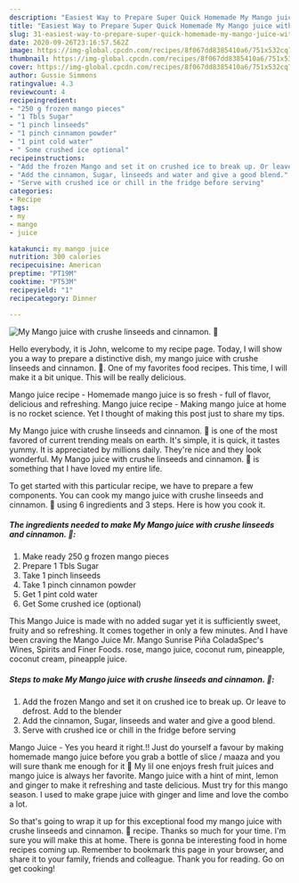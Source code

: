```yaml
---
description: "Easiest Way to Prepare Super Quick Homemade My Mango juice with crushe linseeds and cinnamon. 💟"
title: "Easiest Way to Prepare Super Quick Homemade My Mango juice with crushe linseeds and cinnamon. 💟"
slug: 31-easiest-way-to-prepare-super-quick-homemade-my-mango-juice-with-crushe-linseeds-and-cinnamon
date: 2020-09-26T23:16:57.562Z
image: https://img-global.cpcdn.com/recipes/8f067dd8385410a6/751x532cq70/my-mango-juice-with-crushe-linseeds-and-cinnamon-💟-recipe-main-photo.jpg
thumbnail: https://img-global.cpcdn.com/recipes/8f067dd8385410a6/751x532cq70/my-mango-juice-with-crushe-linseeds-and-cinnamon-💟-recipe-main-photo.jpg
cover: https://img-global.cpcdn.com/recipes/8f067dd8385410a6/751x532cq70/my-mango-juice-with-crushe-linseeds-and-cinnamon-💟-recipe-main-photo.jpg
author: Gussie Simmons
ratingvalue: 4.3
reviewcount: 4
recipeingredient:
- "250 g frozen mango pieces"
- "1 Tbls Sugar"
- "1 pinch linseeds"
- "1 pinch cinnamon powder"
- "1 pint cold water"
- " Some crushed ice optional"
recipeinstructions:
- "Add the frozen Mango and set it on crushed ice to break up. Or leave to defrost. Add to the blender"
- "Add the cinnamon, Sugar, linseeds and water and give a good blend."
- "Serve with crushed ice or chill in the fridge before serving"
categories:
- Recipe
tags:
- my
- mango
- juice

katakunci: my mango juice 
nutrition: 300 calories
recipecuisine: American
preptime: "PT19M"
cooktime: "PT53M"
recipeyield: "1"
recipecategory: Dinner

---
```



![My Mango juice with crushe linseeds and cinnamon. 💟](https://img-global.cpcdn.com/recipes/8f067dd8385410a6/751x532cq70/my-mango-juice-with-crushe-linseeds-and-cinnamon-💟-recipe-main-photo.jpg)

Hello everybody, it is John, welcome to my recipe page. Today, I will show you a way to prepare a distinctive dish, my mango juice with crushe linseeds and cinnamon. 💟. One of my favorites food recipes. This time, I will make it a bit unique. This will be really delicious.

Mango juice recipe - Homemade mango juice is so fresh - full of flavor, delicious and refreshing. Mango juice recipe - Making mango juice at home is no rocket science. Yet I thought of making this post just to share my tips.

My Mango juice with crushe linseeds and cinnamon. 💟 is one of the most favored of current trending meals on earth. It's simple, it is quick, it tastes yummy. It is appreciated by millions daily. They're nice and they look wonderful. My Mango juice with crushe linseeds and cinnamon. 💟 is something that I have loved my entire life.


To get started with this particular recipe, we have to prepare a few components. You can cook my mango juice with crushe linseeds and cinnamon. 💟 using 6 ingredients and 3 steps. Here is how you cook it.

<!--inarticleads1-->

##### The ingredients needed to make My Mango juice with crushe linseeds and cinnamon. 💟:

1. Make ready 250 g frozen mango pieces
1. Prepare 1 Tbls Sugar
1. Take 1 pinch linseeds
1. Take 1 pinch cinnamon powder
1. Get 1 pint cold water
1. Get  Some crushed ice (optional)


This Mango Juice is made with no added sugar yet it is sufficiently sweet, fruity and so refreshing. It comes together in only a few minutes. And I have been craving the Mango Juice Mr. Mango Sunrise Piña ColadaSpec&#39;s Wines, Spirits and Finer Foods. rose, mango juice, coconut rum, pineapple, coconut cream, pineapple juice. 

<!--inarticleads2-->

##### Steps to make My Mango juice with crushe linseeds and cinnamon. 💟:

1. Add the frozen Mango and set it on crushed ice to break up. Or leave to defrost. Add to the blender
1. Add the cinnamon, Sugar, linseeds and water and give a good blend.
1. Serve with crushed ice or chill in the fridge before serving


Mango Juice - Yes you heard it right.!! Just do yourself a favour by making homemade mango juice before you grab a bottle of slice / maaza and you will sure thank me enough for it 🙂 My lil one enjoys fresh fruit juices and mango juice is always her favorite. Mango juice with a hint of mint, lemon and ginger to make it refreshing and taste delicious. Must try for this mango season. I used to make grape juice with ginger and lime and love the combo a lot. 

So that's going to wrap it up for this exceptional food my mango juice with crushe linseeds and cinnamon. 💟 recipe. Thanks so much for your time. I'm sure you will make this at home. There is gonna be interesting food in home recipes coming up. Remember to bookmark this page in your browser, and share it to your family, friends and colleague. Thank you for reading. Go on get cooking!

